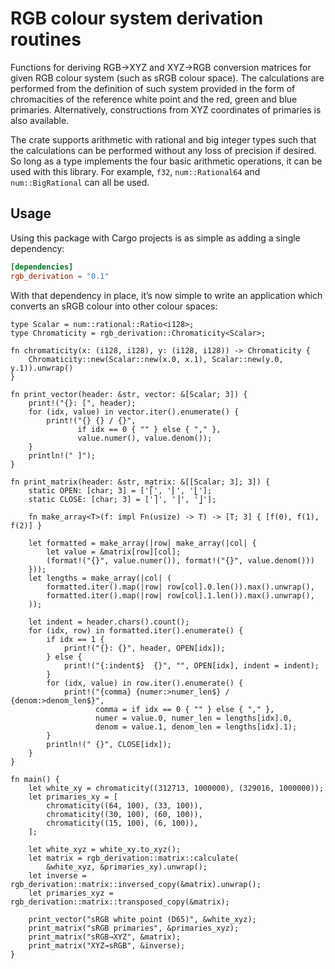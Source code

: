 # RGB colour system derivation routines

Functions for deriving RGB→XYZ and XYZ→RGB conversion matrices for
given RGB colour system (such as sRGB colour space).  The calculations
are performed from the definition of such system provided in the form
of chromacities of the reference white point and the red, green and
blue primaries.  Alternatively, constructions from XYZ coordinates of
primaries is also available.

The crate supports arithmetic with rational and big integer types such
that the calculations can be performed without any loss of precision
if desired.  So long as a type implements the four basic arithmetic
operations, it can be used with this library.  For example, `f32`,
`num::Rational64` and `num::BigRational` can all be used.


## Usage

Using this package with Cargo projects is as simple as adding a single
dependency:

```toml
[dependencies]
rgb_derivation = "0.1"
```

With that dependency in place, it’s now simple to write an application
which converts an sRGB colour into other colour spaces:


```
type Scalar = num::rational::Ratio<i128>;
type Chromaticity = rgb_derivation::Chromaticity<Scalar>;

fn chromaticity(x: (i128, i128), y: (i128, i128)) -> Chromaticity {
    Chromaticity::new(Scalar::new(x.0, x.1), Scalar::new(y.0, y.1)).unwrap()
}

fn print_vector(header: &str, vector: &[Scalar; 3]) {
    print!("{}: [", header);
    for (idx, value) in vector.iter().enumerate() {
        print!("{} {} / {}",
               if idx == 0 { "" } else { "," },
               value.numer(), value.denom());
    }
    println!(" ]");
}

fn print_matrix(header: &str, matrix: &[[Scalar; 3]; 3]) {
    static OPEN: [char; 3] = ['⎡', '⎢', '⎣'];
    static CLOSE: [char; 3] = ['⎤', '⎥', '⎦'];

    fn make_array<T>(f: impl Fn(usize) -> T) -> [T; 3] { [f(0), f(1), f(2)] }

    let formatted = make_array(|row| make_array(|col| {
        let value = &matrix[row][col];
        (format!("{}", value.numer()), format!("{}", value.denom()))
    }));
    let lengths = make_array(|col| (
        formatted.iter().map(|row| row[col].0.len()).max().unwrap(),
        formatted.iter().map(|row| row[col].1.len()).max().unwrap(),
    ));

    let indent = header.chars().count();
    for (idx, row) in formatted.iter().enumerate() {
        if idx == 1 {
            print!("{}: {}", header, OPEN[idx]);
        } else {
            print!("{:indent$}  {}", "", OPEN[idx], indent = indent);
        }
        for (idx, value) in row.iter().enumerate() {
            print!("{comma} {numer:>numer_len$} / {denom:>denom_len$}",
                   comma = if idx == 0 { "" } else { "," },
                   numer = value.0, numer_len = lengths[idx].0,
                   denom = value.1, denom_len = lengths[idx].1);
        }
        println!(" {}", CLOSE[idx]);
    }
}

fn main() {
    let white_xy = chromaticity((312713, 1000000), (329016, 1000000));
    let primaries_xy = [
        chromaticity((64, 100), (33, 100)),
        chromaticity((30, 100), (60, 100)),
        chromaticity((15, 100), (6, 100)),
    ];

    let white_xyz = white_xy.to_xyz();
    let matrix = rgb_derivation::matrix::calculate(
        &white_xyz, &primaries_xy).unwrap();
    let inverse = rgb_derivation::matrix::inversed_copy(&matrix).unwrap();
    let primaries_xyz = rgb_derivation::matrix::transposed_copy(&matrix);

    print_vector("sRGB white point (D65)", &white_xyz);
    print_matrix("sRGB primaries", &primaries_xyz);
    print_matrix("sRGB→XYZ", &matrix);
    print_matrix("XYZ→sRGB", &inverse);
}
```
